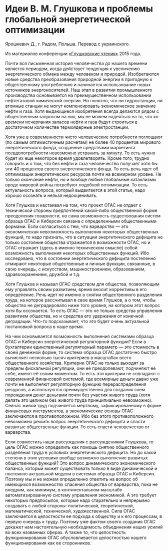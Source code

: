 # Идеи В. М. Глушкова и проблемы глобальной энергетической оптимизации

Ярошкевич Д., г. Радом, Польша. Перевод с украинского.

Из материалов конференции [«Глушковские чтения»](../глушковские-чтения.md) 2015 года.

Почти вся письменная история человечества до нашего времени является периодом, когда действует тенденция к увеличению энергетического обмена между человеком и природой. Изобретаются новые средства преобразования природной энергии в пригодную к общественному употреблению и начинается использование новых источников энергоносителей. Наш этап в развитии промышленного производства основывается на преимущественном использовании нефтегазовой химической энергии. Но понятно, что ни гидростанции, ни атомные станции не могут компенсировать экономическое значение нефти и газа. Хотя выдающиеся изобретения всегда делаются рядом с общественным запросом на них, мы не можем надеяться на то, что ко времени исчерпания запасов нефти и газа будут строиться в достаточном количестве термоядерные электростанции.

Хотя уже в современности чисто человеческие потребности поглощают (по самым оптимистичным расчетам) не более 40 процентов мирового энергетического фонда, созданные средствами маркетинга псевдопотребности невозможно устранить за минуту. То есть нужно будет их еще некоторое время удовлетворять. Кроме того, трудно говорить и о том, что без нефти и газа человечество получает хотя бы эти 40 процентов своего энергетического фонда. То есть речь идет об оптимизации энергетических ресурсов почти на всемирном уровне. Не только окончание нефти, но и вообще любые глобальные катаклизмы вроде мировой войны потребуют подобной оптимизации. То есть актуальность вопроса, который выдвигается в этой статье, надо хорошо осознать и нельзя недооценивать.

Хотя Глушков и настаивал на том, что проект ОГАС не отдает с технической стороны предпочтений какой-либо общественной форме преодоления товарности, но сама возможность существования систем образца ОГАС и Киберсин связана с определенными общественными формами. Если согласиться с тем, что варварство — это экономическая невозможность выполнения некоторых общественных функций, то надо признать, что в ситуации энергетического дефицита не только состояние общества отражается в возможности ОГАС, но и ОГАС отражает (здесь в именно техническом смысле) собой возможность выполнения некоторых общественных функций. Ибо исследовано, что в состоянии энергетического дефицита постепенно отмирают некоторые общественные и личные функции, связанные, в свою очередь, с искусством, машиностроением, образованием, здравоохранением, дружбой и т.д.

Хотя Глушков и называл ОГАС средством для общества, позволяющим ему управлять своим развитием, время вносит коррективы в его определение. Речь идет не именно о снятии общественного разделения труда, на которое рассчитывал в свое время Глушков, а о том, чтобы общество не деградировало ниже того уровня, на котором этот вопрос хотя бы осознается. То есть ОГАС — это не только средства управления развитием общества, но и средства его удержания от конечной деградации. Что-то подсказывает, что это будет очень актуальной постановкой вопроса в наше время.

На чем основывается возможность выполнения системами образца ОГАС и Киберсин энергетической регуляторной функции? Если в бухгалтерии единственный регуляторный параметр — это стоимость в своей денежной форме, то система образца ОГАС достаточно быстро вычисляет несколько тысяч критериев в масштабах всего общественного хозяйства. Критерии ОГАС не только выходят за пределы фискальной регуляции, они её преодолевают, подчиняют её себе, имеют её своим моментом. То есть эти критерии не совпадают с современной финансовой системой, где всемирные деньги давно уже почти не выполняют регуляторную функцию перераспределения ресурсов, а используются преимущественно для создания схем порождения денег деньгами почти без участия живого труда (хотя делать это целиком без живого труда принципиально невозможно). Сейчас живой труд подчиняется мёртвому, зафиксированному в форме финансовых инструментов, а экономические основы ОГАС заключаются в противоположном. Ибо без этого противоположного невозможно решить вопрос энергетического дефицита и спасти развитые общественные функции. То есть спасти человечество от варварства.

Если совместить наши рассуждения с рассуждениями Глушкова, то цель ОГАС можно определить как помощь снятию общественного разделения труда в условиях энергетического дефицита. Но до какой степени в этих условиях вообще возможно выполнение развитых общественных функций? Это вопрос динамического экономического баланса, который может существовать только в виде динамической и постоянно актуальной модели в системах образца ОГАС и Киберсин. Поэтому мы и не можем определенно ответить на вопрос об имеющихся возможностях спасения общества от варварства, пока не внедрим, как минимум, в континентальном масштабе автоматизированную систему управления экономикой. А это требует некоторых предпосылок, которые надо старательно и непрерывно создавать с любой стороны: политической, теоретической, математической, технической, художественной. Сила ОГАС заключается в целостности ее подхода к обществу и к его процессам, в первую очередь к труду. Поэтому уже фактом своего создания ОГАС докажет нам настоятельную необходимость объединения наших усилий во всех названных сферах. А также то, что целостность функционирования ОГАС обусловливается целостностью нашего функционирования как ее сторонников.